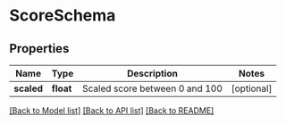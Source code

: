 # ScoreSchema

## Properties
Name | Type | Description | Notes
------------ | ------------- | ------------- | -------------
**scaled** | **float** | Scaled score between 0 and 100 | [optional] 

[[Back to Model list]](../README.md#documentation-for-models) [[Back to API list]](../README.md#documentation-for-api-endpoints) [[Back to README]](../README.md)

